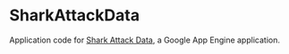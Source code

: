 SharkAttackData
===============

Application code for [Shark Attack Data](http://www.sharkattackData.com/ "Shark Attack Data"), a Google App Engine application.
